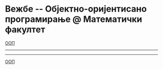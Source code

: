 # Вежбе -- Објектно-оријентисано програмирање @ Математички факултет

[ООП](../README.md)

---

---

[ООП](../README.md)